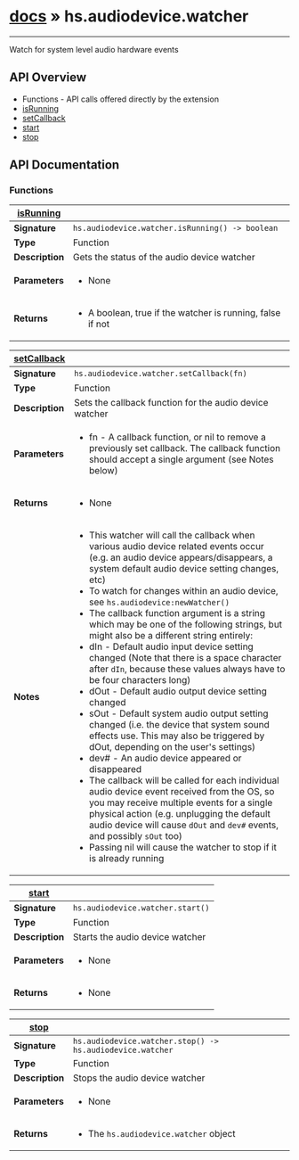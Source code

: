 # [docs](../hammerspoon/index.md) » hs.audiodevice.watcher
---

Watch for system level audio hardware events

## API Overview
* Functions - API calls offered directly by the extension
 * [isRunning](#isRunning)
 * [setCallback](#setCallback)
 * [start](#start)
 * [stop](#stop)

## API Documentation

### Functions

| [isRunning](#isRunning)         |                                                                                     |
| --------------------------------------------|-------------------------------------------------------------------------------------|
| **Signature**                               | `hs.audiodevice.watcher.isRunning() -> boolean`                                                                    |
| **Type**                                    | Function                                                                     |
| **Description**                             | Gets the status of the audio device watcher                                                                     |
| **Parameters**                              | <ul><li>None</li></ul> |
| **Returns**                                 | <ul><li>A boolean, true if the watcher is running, false if not</li></ul>          |

| [setCallback](#setCallback)         |                                                                                     |
| --------------------------------------------|-------------------------------------------------------------------------------------|
| **Signature**                               | `hs.audiodevice.watcher.setCallback(fn)`                                                                    |
| **Type**                                    | Function                                                                     |
| **Description**                             | Sets the callback function for the audio device watcher                                                                     |
| **Parameters**                              | <ul><li>fn - A callback function, or nil to remove a previously set callback. The callback function should accept a single argument (see Notes below)</li></ul> |
| **Returns**                                 | <ul><li>None</li></ul>          |
| **Notes**                                   | <ul><li>This watcher will call the callback when various audio device related events occur (e.g. an audio device appears/disappears, a system default audio device setting changes, etc)</li><li>To watch for changes within an audio device, see `hs.audiodevice:newWatcher()`</li><li>The callback function argument is a string which may be one of the following strings, but might also be a different string entirely:</li><li> dIn  - Default audio input device setting changed (Note that there is a space character after `dIn`, because these values always have to be four characters long)</li><li> dOut - Default audio output device setting changed</li><li> sOut - Default system audio output setting changed (i.e. the device that system sound effects use. This may also be triggered by dOut, depending on the user's settings)</li><li> dev# - An audio device appeared or disappeared</li><li>The callback will be called for each individual audio device event received from the OS, so you may receive multiple events for a single physical action (e.g. unplugging the default audio device will cause `dOut` and `dev#` events, and possibly `sOut` too)</li><li>Passing nil will cause the watcher to stop if it is already running</li></ul>                |

| [start](#start)         |                                                                                     |
| --------------------------------------------|-------------------------------------------------------------------------------------|
| **Signature**                               | `hs.audiodevice.watcher.start()`                                                                    |
| **Type**                                    | Function                                                                     |
| **Description**                             | Starts the audio device watcher                                                                     |
| **Parameters**                              | <ul><li>None</li></ul> |
| **Returns**                                 | <ul><li>None</li></ul>          |

| [stop](#stop)         |                                                                                     |
| --------------------------------------------|-------------------------------------------------------------------------------------|
| **Signature**                               | `hs.audiodevice.watcher.stop() -> hs.audiodevice.watcher`                                                                    |
| **Type**                                    | Function                                                                     |
| **Description**                             | Stops the audio device watcher                                                                     |
| **Parameters**                              | <ul><li>None</li></ul> |
| **Returns**                                 | <ul><li>The `hs.audiodevice.watcher` object</li></ul>          |


